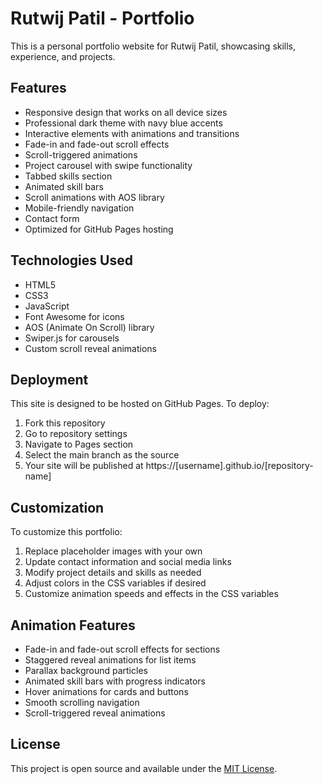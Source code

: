 # Rutwij Patil - Portfolio

This is a personal portfolio website for Rutwij Patil, showcasing skills, experience, and projects.

## Features

- Responsive design that works on all device sizes
- Professional dark theme with navy blue accents
- Interactive elements with animations and transitions
- Fade-in and fade-out scroll effects
- Scroll-triggered animations
- Project carousel with swipe functionality
- Tabbed skills section
- Animated skill bars
- Scroll animations with AOS library
- Mobile-friendly navigation
- Contact form
- Optimized for GitHub Pages hosting

## Technologies Used

- HTML5
- CSS3
- JavaScript
- Font Awesome for icons
- AOS (Animate On Scroll) library
- Swiper.js for carousels
- Custom scroll reveal animations

## Deployment

This site is designed to be hosted on GitHub Pages. To deploy:

1. Fork this repository
2. Go to repository settings
3. Navigate to Pages section
4. Select the main branch as the source
5. Your site will be published at https://[username].github.io/[repository-name]

## Customization

To customize this portfolio:

1. Replace placeholder images with your own
2. Update contact information and social media links
3. Modify project details and skills as needed
4. Adjust colors in the CSS variables if desired
5. Customize animation speeds and effects in the CSS variables

## Animation Features

- Fade-in and fade-out scroll effects for sections
- Staggered reveal animations for list items
- Parallax background particles
- Animated skill bars with progress indicators
- Hover animations for cards and buttons
- Smooth scrolling navigation
- Scroll-triggered reveal animations

## License

This project is open source and available under the [MIT License](LICENSE).

